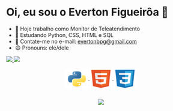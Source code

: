 <h1>Oi, eu sou o Everton Figueirôa 👋</h1>

* 🔭 Hoje trabalho como Monitor de Teleatendimento 
* 🌱 Estudando Python, CSS, HTML e SQL 
* 👯 Contate-me no e-mail: evertonbpg@gmail.com
* 😄 Pronouns: ele/dele

<div>
  <a href="https://github.com/EvertonFigueiroa">
  <img height="160em" src="https://github-readme-stats.vercel.app/api?username=EvertonFigueiroa&show_icons=true&theme=dark&include_all_commits=true&count_private=true"/>
  <img height="180em" src="https://github-readme-stats.vercel.app/api/top-langs/?username=EvertonFigueiroa&layout=compact&langs_count=7&theme=dark"/>
</div>
<div align="center" style="display: inline_block"><br>
  <img align="center" alt="Rafa-Python" height="50" width="60" src="https://raw.githubusercontent.com/devicons/devicon/master/icons/python/python-original.svg">
  <img align="center" alt="Rafa-HTML" height="50" width="60" src="https://raw.githubusercontent.com/devicons/devicon/master/icons/html5/html5-original.svg">
  <img align="center" alt="Rafa-CSS" height="50" width="60" src="https://raw.githubusercontent.com/devicons/devicon/master/icons/css3/css3-original.svg">
  
 ##
 
<div align="center"> 
  <a href="https://www.linkedin.com/in/EvertonFigueiroa" target="_blank"><img src="https://img.shields.io/badge/-LinkedIn-%230077B5?style=for-the-badge&logo=linkedin&logoColor=white" target="_blank"> </a> 
</div>

